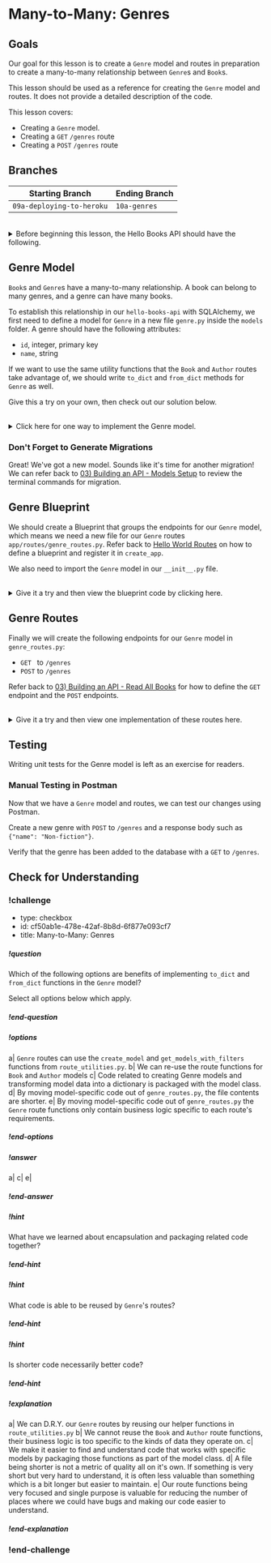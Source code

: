 # Many-to-Many: Genres

## Goals

Our goal for this lesson is to create a `Genre` model and routes in preparation to create a many-to-many relationship between `Genre`s and `Book`s.

This lesson should be used as a reference for creating the `Genre` model and routes. It does not provide a detailed description of the code.

This lesson covers:

- Creating a `Genre` model.
- Creating a `GET` `/genres` route
- Creating a `POST` `/genres` route

## Branches

| Starting Branch | Ending Branch|
|--|--|
|`09a-deploying-to-heroku` |`10a-genres`|

<br/>

<details>
    <summary>
        Before beginning this lesson, the Hello Books API should have the following.
    </summary>

- A `hello_books_development` database
- A `book` table defined
- A `Book` model defined that contains the instance method `to_dict` and class method `from_dict`
- An `author` table defined
- A `Author` model defined that contains the instance method `to_dict` and class method `from_dict`

Endpoints defined for these RESTful routes:
- `GET` to `/books`
- `POST` to `/books`
- `GET` to `/books/<book_id>`
- `PUT` to `/books/<book_id>`
- `DELETE` to `/books/<book_id>`
- `POST` to `/authors`
- `GET` to `/authors`
- `POST` to `/authors/<author_id>/books`
- `GET` to `authors/<author_id>/books`

The `Book` model and table should have the following columns:
- `id`
- `title`
- `description`
- `author_id` (foreign key)
- `author` (model only)

The `Author` model and table should have the following columns:
- `id`
- `name`
- `books` (model only)

`route_utilities.py` should contain:
- The function `validate_model()` that can retrieve a model of any type
- The function `create_model()` which will call the `from_dict` method on any class passed as the parameter to create a model of any type.
- The function `get_models_with_filters()` that can apply filters from a dictionary parameter to retrieve models of any type. 

</details>

## Genre Model

`Book`s and `Genre`s have a many-to-many relationship. A book can belong to many genres, and a genre can have many books.

To establish this relationship in our `hello-books-api` with SQLAlchemy, we first need to define a model for `Genre` in a new file `genre.py` inside the `models` folder. A genre should have the following attributes:
* `id`, integer, primary key
* `name`, string

If we want to use the same utility functions that the `Book` and `Author` routes take advantage of, we should write `to_dict` and `from_dict` methods for `Genre` as well.

Give this a try on your own, then check out our solution below.

<br />

<details>
    <summary>Click here for one way to implement the Genre model.</summary>

```py
# app/models/genre.py
from sqlalchemy.orm import Mapped, mapped_column
from ..db import db

class Genre(db.Model):
    id: Mapped[int] = mapped_column(primary_key=True, autoincrement=True)
    name: Mapped[str]

    def to_dict(self):
        genre_as_dict = {}
        genre_as_dict["id"] = self.id
        genre_as_dict["name"] = self.name

        return genre_as_dict

    @classmethod
    def from_dict(cls, genre_data):
        new_genre = cls(name=genre_data["name"])
        return new_genre
```
</details>

### Don't Forget to Generate Migrations

Great! We've got a new model. Sounds like it's time for another migration! We can refer back to [03) Building an API - Models Setup](../api-3-database-models-read/models-setup.md) to review the terminal commands for migration.

## Genre Blueprint

We should create a Blueprint that groups the endpoints for our `Genre` model, which means we need a new file for our `Genre` routes `app/routes/genre_routes.py`. Refer back to [Hello World Routes](../api-1-setup-read/hello-world-routes.md) on how to define a blueprint and register it in `create_app`.

We also need to import the `Genre` model in our `__init__.py` file.

<br/>
<details>
  <summary>Give it a try and then view the blueprint code by clicking here.</summary>

```py
# app/routes/genre_routes.py
from flask import Blueprint


bp = Blueprint("genres_bp", __name__, url_prefix="/genres")
```

```py
# app/__init__.py

...
from .models import book, author, genre
from .routes.genre_routes import bp as genres_bp

...
# Register Blueprints here
app.register_blueprint(books_bp)
app.register_blueprint(authors_bp)
app.register_blueprint(genres_bp)

```
</details>

## Genre Routes
Finally we will create the following endpoints for our `Genre` model in `genre_routes.py`:
- `GET ` to `/genres`
- `POST` to `/genres`

Refer back to [03) Building an API - Read All Books](../api-3-database-models-read/read-all-books.md) for how to define the `GET` endpoint and the `POST` endpoints.

<br/>

<details>
  <summary>Give it a try and then view one implementation of these routes here.</summary>

```py
# app/routes/genre_routes.py
from flask import Blueprint, request
from app.models.genre import Genre
from .route_utilities import create_model, get_models_with_filters

bp = Blueprint("genres_bp", __name__, url_prefix="/genres")

@bp.post("")
def create_genre():
    request_body = request.get_json()
    return create_model(Genre, request_body)

@bp.get("")
def get_all_genres():
    return get_models_with_filters(Genre, request.args)
```
</details>

## Testing

Writing unit tests for the Genre model is left as an exercise for readers. 

### Manual Testing in Postman

Now that we have a `Genre` model and routes, we can test our changes using Postman.

Create a new genre with `POST` to `/genres` and a response body such as `{"name": "Non-fiction"}`.

Verify that the genre has been added to the database with a `GET` to `/genres`.

## Check for Understanding

<!-- prettier-ignore-start -->
### !challenge
* type: checkbox
* id: cf50ab1e-478e-42af-8b8d-6f877e093cf7
* title: Many-to-Many: Genres
##### !question

Which of the following options are benefits of implementing `to_dict` and `from_dict` functions in the `Genre` model? 

Select all options below which apply.

##### !end-question
##### !options

a| `Genre` routes can use the `create_model` and `get_models_with_filters` functions from `route_utilities.py`.
b| We can re-use the route functions for `Book` and `Author` models
c| Code related to creating Genre models and transforming model data into a dictionary is packaged with the model class.
d| By moving model-specific code out of `genre_routes.py`, the file contents are shorter.
e| By moving model-specific code out of `genre_routes.py` the `Genre` route functions only contain business logic specific to each route's requirements.

##### !end-options
##### !answer

a|
c|
e| 

##### !end-answer
##### !hint

What have we learned about encapsulation and packaging related code together?

##### !end-hint
##### !hint

What code is able to be reused by `Genre`'s routes?

##### !end-hint
##### !hint

Is shorter code necessarily better code?

##### !end-hint
##### !explanation

a| We can D.R.Y. our `Genre` routes by reusing our helper functions in `route_utilities.py`
b| We cannot reuse the `Book` and `Author` route functions, their business logic is too specific to the kinds of data they operate on.
c| We make it easier to find and understand code that works with specific models by packaging those functions as part of the model class.
d| A file being shorter is not a metric of quality all on it's own. If something is very short but very hard to understand, it is often less valuable than something which is a bit longer but easier to maintain.
e| Our route functions being very focused and single purpose is valuable for reducing the number of places where we could have bugs and making our code easier to understand.

##### !end-explanation
### !end-challenge
<!-- prettier-ignore-end -->

